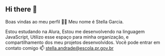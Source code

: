 ## Hi there 👋
Boas vindas ao meu perfil 💙💙
Meu nome é Stella Garcia.

Estou estudando na Alura,
Estou me desenvolvendo na linguagem JavaScript,
Utilizo esse espaço para minha organização, e compartilhamento dos meu projetos desenvolvidos.
Você pode entrar em contato comigo 📫
stella.andrade@escola.pr.gov.br

